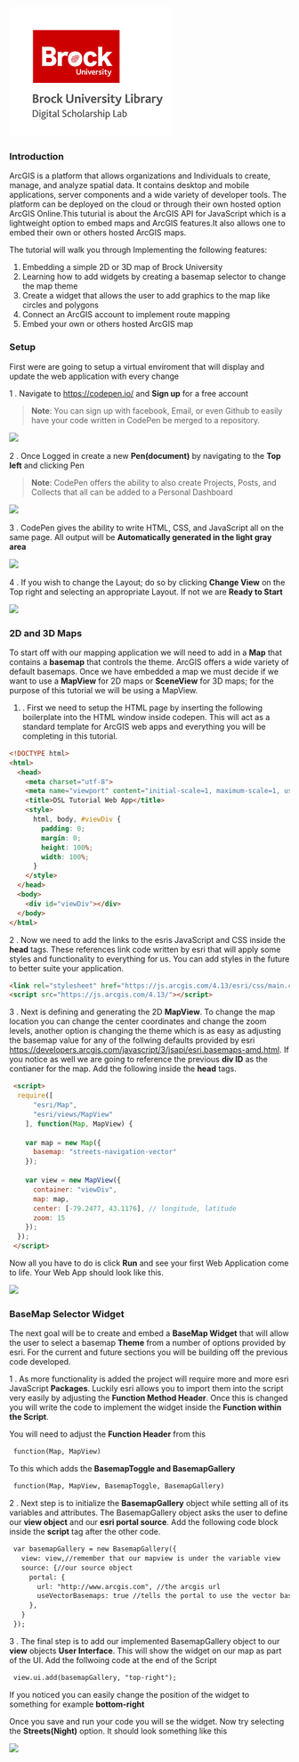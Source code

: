 ![DSL Logo][dsllogo]




### Introduction 

ArcGIS is a platform that allows organizations and Individuals to create, manage, and analyze spatial data. It contains desktop and mobile applications, server components and a wide variety of developer tools. The platform can be deployed on the cloud or through their own hosted option ArcGIS Online.This tuturial is about the ArcGIS API for JavaScript which is a lightweight option to embed maps and ArcGIS features.It also allows one to embed their own or others hosted ArcGIS maps.

The tutorial will walk you through Implementing the following features:

  1. Embedding a simple 2D or 3D map of Brock University
  2. Learning how to add widgets by creating a basemap selector to change the map theme
  3. Create a widget that allows the user to add graphics to the map like circles and polygons
  4. Connect an ArcGIS account to implement route mapping 
  5. Embed your own or others hosted ArcGIS map
  
### Setup

First were are going to setup a virtual enviroment that will display and update the web application with every change

  1 . Navigate to https://codepen.io/ and **Sign up** for a free account

  >**Note**: You can sign up with facebook, Email, or even Github to easily have your code written in CodePen be merged to a repository.

  ![][Logo1]
  
  2 . Once Logged in create a new **Pen(document)** by navigating to the **Top left** and clicking Pen

  >**Note**: CodePen offers the ability to also create Projects, Posts, and Collects that all can be added to a Personal Dashboard

  ![][Logo2]
  
  3 . CodePen gives the ability to write HTML, CSS, and JavaScript all on the same page. All output will be **Automatically generated in   the light gray area**

  ![][Logo3]

  4 . If you wish to change the Layout; do so by clicking **Change View** on the Top right and selecting an appropriate Layout. If not we are **Ready to Start**

  ![][Logo4]


### 2D and 3D Maps

To start off with our mapping application we will need to add in a **Map** that contains a **basemap** that controls the theme. ArcGIS offers a wide variety of default basemaps. Once we have embedded a map we must decide if we want to use a **MapView** for 2D maps or **SceneView** for 3D maps; for the purpose of this tutorial we will be using a MapView.
  
  1. . First we need to setup the HTML page by inserting the following boilerplate into the HTML window inside codepen. This will act as a standard template for ArcGIS web apps and everything you will be completing in this tutorial.
  
  ```html
  <!DOCTYPE html>
  <html>
    <head>
      <meta charset="utf-8">
      <meta name="viewport" content="initial-scale=1, maximum-scale=1, user-scalable=no">
      <title>DSL Tutorial Web App</title>
      <style>
        html, body, #viewDiv {
          padding: 0;
          margin: 0;
          height: 100%;
          width: 100%;
        }
      </style>
    </head>
    <body>
      <div id="viewDiv"></div>
    </body>
  </html>
  ```
  
 2 . Now we need to add the links to the esris JavaScript and CSS inside the **head** tags. These references link code written by esri that will apply some styles and functionality to everything for us. You can add styles in the future to better suite your application.
 
  ```html
  <link rel="stylesheet" href="https://js.arcgis.com/4.13/esri/css/main.css">
  <script src="https://js.arcgis.com/4.13/"></script>
  ```

3 . Next is defining and generating the 2D **MapView**. To change the map location you can change the center coordinates and change the zoom levels, another option is changing the theme which is as easy as adjusting the basemap value for any of the follwing defaults provided by esri https://developers.arcgis.com/javascript/3/jsapi/esri.basemaps-amd.html. If you notice as well we are going to reference the previous **div ID** as the contianer for the map. Add the following inside the **head** tags.
  
  ```html
   <script>
    require([
        "esri/Map",
        "esri/views/MapView"
      ], function(Map, MapView) {

      var map = new Map({
        basemap: "streets-navigation-vector"
      });

      var view = new MapView({
        container: "viewDiv",
        map: map,
        center: [-79.2477, 43.1176], // longitude, latitude
        zoom: 15
      });
    });
   </script>
  ```
  Now all you have to do is click **Run** and see your first Web Application come to life. Your Web App should look like this.
  
   ![][Logo5]
   
 ### BaseMap Selector Widget
 
 The next goal will be to create and embed a **BaseMap Widget** that will allow the user to select a basemap **Theme** from a number of  options provided by esri. For the current and future sections you will be building off the previous code developed.
 
  1 . As more functionality is added the project will require more and more esri JavaScript **Packages**. Luckily esri allows you to import them into the script very easily by adjusting the **Function Method Header**. Once this is changed you will write the code to implement the widget inside the **Function within the Script**.
  
  You will need to adjust the **Function Header** from this
  
  ```html
   function(Map, MapView)
  ```
  To this which adds the **BasemapToggle and BasemapGallery**
  
  ```html
   function(Map, MapView, BasemapToggle, BasemapGallery)
  ```
 
 2 . Next step is to initialize the **BasemapGallery** object while setting all of its variables and attributes. The BasemapGallery object asks the user to define our **view object** and our **esri portal source**. Add the following code block inside the **script** tag after the other code.
 
 ```html
  var basemapGallery = new BasemapGallery({
    view: view,//remember that our mapview is under the variable view
    source: {//our source object 
      portal: {
        url: "http://www.arcgis.com", //the arcgis url
        useVectorBasemaps: true //tells the portal to use the vector basemap gallery
      },
    } 
  });
```

 3 . The final step is to add our implemented BasemapGallery object to our **view** objects **User Interface**. This will show the widget on our map as part of the UI. Add the follwoing code at the end of the Script 
 
 ```html 
  view.ui.add(basemapGallery, "top-right");
 ```
  If you noticed you can easily change the position of the widget to something for example **bottom-right**
  
  Once you save and run your code you will se the widget. Now try selecting the **Streets(Night)** option. It should look something like this
  
  ![][Logo6]

<!--- Please use reference style images so that it is easier to update pictures later --->
[dsllogo]: dsl_logo.png
[Logo1]: LOGO1.png
[Logo2]: LOGO2.png
[Logo3]: LOGO3.png
[Logo4]: LOGO4.png
[Logo5]: LOGO5.png
[Logo6]: LOGO6.png
